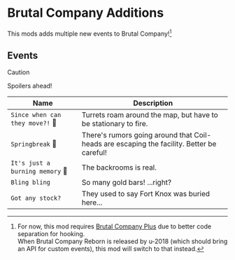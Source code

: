 # Brutal Company Additions

This mods adds multiple new events to Brutal Company![^1]

[BCPlus]: https://thunderstore.io/c/lethal-company/p/Nips/Brutal_Company_Plus/
[^1]: For now, this mod requires [Brutal Company Plus][BCPlus] due to better code separation for hooking.<br/>
When Brutal Company Reborn is released by u-2018 (which should bring an API for custom events), this mod will switch to
that instead.

## Events

> [!CAUTION]
> Spoilers ahead!

| Name                                        | Description                                                                               |
|---------------------------------------------|-------------------------------------------------------------------------------------------|
| `Since when can they move?!` :construction: | Turrets roam around the map, but have to be stationary to fire.                           |
| `Springbreak` :construction:                | There's rumors going around that Coil-heads are escaping the facility. Better be careful! |
| `It's just a burning memory` :construction: | The backrooms is real.                                                                    |
| `Bling bling`                               | So many gold bars! ...right?                                                              |
| `Got any stock?`                            | They used to say Fort Knox was buried here...                                             |